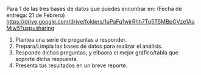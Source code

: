 Para 1 de las tres bases de datos que puedes encontrar en:
(Fecha de entrega: 21 de Febrero) 
https://drive.google.com/drive/folders/1uPaFq1wjrRhh7Tq5T5MBpCVze1AaMiw5?usp=sharing


1) Plantea una serie de preguntas a responder. 
2) Prepara/Limpia las bases de datos para realizar el análisis.
3) Responde dichas preguntas, y elbaora el mejor gráfico/tabla que soporte dicha respuesta.
4) Presenta tus resultados en un breve reporte. 
